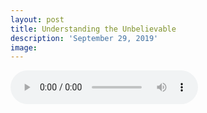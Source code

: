 ```yaml
---
layout: post
title: Understanding the Unbelievable
description: 'September 29, 2019'
image:
---
```


<audio controls preload="metadata">
  <source src="https://docs.google.com/uc?export=open&id=107dnMqbq38y1tlhmaN6rIA1DeXF02BWE" type="audio/mp3">
Your browser does not support the audio element.
</audio>
